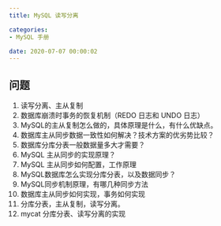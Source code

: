 ```yaml
---
title: MySQL 读写分离

categories:
- MySQL 手册

date: 2020-07-07 00:00:02
---
```


## 问题
1. 读写分离、主从复制
1. 数据库崩溃时事务的恢复机制（REDO 日志和 UNDO 日志）
1. MySQL的主从复制怎么做的，具体原理是什么，有什么优缺点。
1. 数据库主从同步数据一致性如何解决？技术方案的优劣势比较？
1. 数据库分库分表一般数据量多大才需要？
1. MySQL 主从同步的实现原理？
1. MySQL 主从同步如何配置，工作原理
1. MySQL数据库怎么实现分库分表，以及数据同步？
1. MySQL同步机制原理，有哪几种同步方法
1. 数据库主从同步如何实现，事务如何实现
1. 分库分表，主从复制，读写分离。
1. mycat 分库分表、读写分离的实现
